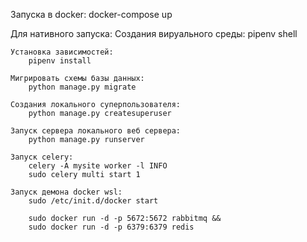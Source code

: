 Запуска в docker:
    docker-compose up


Для нативного запуска:
    Создания вируального среды:
        pipenv shell
    
    Установка зависимостей:
        pipenv install
     
    Мигрировать схемы базы данных:
        python manage.py migrate
     
    Создания локального суперпользователя:
        python manage.py createsuperuser
     
    Запуск сервера локального веб сервера:
        python manage.py runserver
    
    Запуск celery:
        celery -A mysite worker -l INFO
        sudo celery multi start 1
    
    Запуск демона docker wsl:
        sudo /etc/init.d/docker start
    
        sudo docker run -d -p 5672:5672 rabbitmq &&
        sudo docker run -d -p 6379:6379 redis
